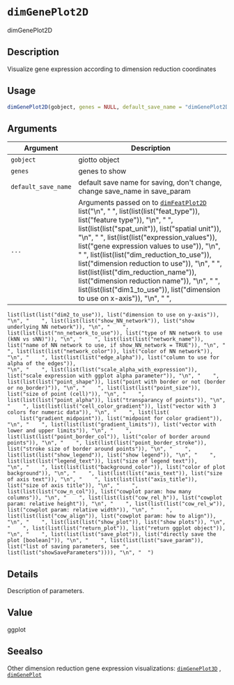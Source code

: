 # `dimGenePlot2D`

dimGenePlot2D


## Description

Visualize gene expression according to dimension reduction coordinates


## Usage

```r
dimGenePlot2D(gobject, genes = NULL, default_save_name = "dimGenePlot2D", ...)
```


## Arguments

Argument      |Description
------------- |----------------
`gobject`     |     giotto object
`genes`     |     genes to show
`default_save_name`     |     default save name for saving, don't change, change save_name in save_param
`...`     |      Arguments passed on to [`dimFeatPlot2D`](#dimfeatplot2d)   list("\n", "    ", list(list(list("feat_type")), list("feature type")), "\n", "    ", list(list(list("spat_unit")), list("spatial unit")), "\n", "    ", list(list(list("expression_values")), list("gene expression values to use")), "\n", "    ", list(list(list("dim_reduction_to_use")), list("dimension reduction to use")), "\n", "    ", list(list(list("dim_reduction_name")), list("dimension reduction name")), "\n", "    ", list(list(list("dim1_to_use")), list("dimension to use on x-axis")), "\n", "    ", 
    list(list(list("dim2_to_use")), list("dimension to use on y-axis")), "\n", "    ", list(list(list("show_NN_network")), list("show underlying NN network")), "\n", "    ", list(list(list("nn_network_to_use")), list("type of NN network to use (kNN vs sNN)")), "\n", "    ", list(list(list("network_name")), list("name of NN network to use, if show_NN_network = TRUE")), "\n", "    ", list(list(list("network_color")), list("color of NN network")), "\n", "    ", list(list(list("edge_alpha")), list("column to use for alpha of the edges")), 
    "\n", "    ", list(list(list("scale_alpha_with_expression")), list("scale expression with ggplot alpha parameter")), "\n", "    ", list(list(list("point_shape")), list("point with border or not (border or no_border)")), "\n", "    ", list(list(list("point_size")), list("size of point (cell)")), "\n", "    ", list(list(list("point_alpha")), list("transparancy of points")), "\n", "    ", list(list(list("cell_color_gradient")), list("vector with 3 colors for numeric data")), "\n", "    ", list(list(
        list("gradient_midpoint")), list("midpoint for color gradient")), "\n", "    ", list(list(list("gradient_limits")), list("vector with lower and upper limits")), "\n", "    ", list(list(list("point_border_col")), list("color of border around points")), "\n", "    ", list(list(list("point_border_stroke")), list("stroke size of border around points")), "\n", "    ", list(list(list("show_legend")), list("show legend")), "\n", "    ", list(list(list("legend_text")), list("size of legend text")), 
    "\n", "    ", list(list(list("background_color")), list("color of plot background")), "\n", "    ", list(list(list("axis_text")), list("size of axis text")), "\n", "    ", list(list(list("axis_title")), list("size of axis title")), "\n", "    ", list(list(list("cow_n_col")), list("cowplot param: how many columns")), "\n", "    ", list(list(list("cow_rel_h")), list("cowplot param: relative height")), "\n", "    ", list(list(list("cow_rel_w")), list("cowplot param: relative width")), "\n", "    ", 
    list(list(list("cow_align")), list("cowplot param: how to align")), "\n", "    ", list(list(list("show_plot")), list("show plots")), "\n", "    ", list(list(list("return_plot")), list("return ggplot object")), "\n", "    ", list(list(list("save_plot")), list("directly save the plot [boolean]")), "\n", "    ", list(list(list("save_param")), list("list of saving parameters, see ", list(list("showSaveParameters")))), "\n", "  ")


## Details

Description of parameters.


## Value

ggplot


## Seealso

Other dimension reduction gene expression visualizations:
 [`dimGenePlot3D`](#dimgeneplot3d) ,
 [`dimGenePlot`](#dimgeneplot)


